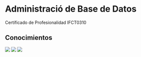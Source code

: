 # Administració de Base de Datos
Certificado de Profesionalidad IFCT0310

## Conocimientos
<p><div style="justify-content:space-between; ">
  <img src="https://img.shields.io/badge/Microsoft%20SQL%20Server-CC2927?style=for-the-badge&logo=microsoft%20sql%20server&logoColor=white"/>
	<img src="https://img.shields.io/badge/MySQL-005C84?style=for-the-badge&logo=mysql&logoColor=white"/>
            <img src="https://img.shields.io/badge/Oracle-F80000?style=for-the-badge&logo=Oracle&logoColor=white"/>
</div></p>
